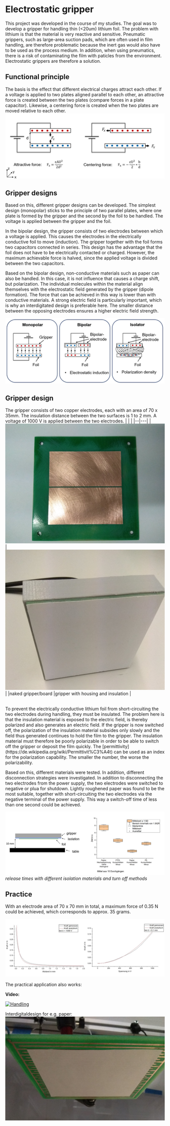 # Electrostatic gripper

This project was developed in the course of my studies. The goal was to develop a gripper for handling thin (<20um) lithium foil. The problem with lithium is that the material is very reactive and sensitive. Pneumatic grippers, such as large-area suction pads, which are often used in film handling, are therefore problematic because the inert gas would also have to be used as the process medium. In addition, when using pneumatics, there is a risk of contaminating the film with paticles from the environment. Electrostatic grippers are therefore a solution.

## Functional principle

The basis is the effect that different electrical charges attract each other. If a voltage is applied to two plates aligned parallel to each other, an attractive force is created between the two plates (compare forces in a plate capacitor). Likewise, a centering force is created when the two plates are moved relative to each other.
![electrostatic forces](Images/electrostatic_forces.jpg)

## Gripper designs

Based on this, different gripper designs can be developed. The simplest design (monopolar) sticks to the principle of two parallel plates, where one plate is formed by the gripper and the second by the foil to be handled. The voltage is applied between the gripper and the foil. 

In the bipolar design, the gripper consists of two electrodes between which a voltage is applied. This causes the electrodes in the electrically conductive foil to move (induction). The gripper together with the foil forms two capacitors connected in series. This design has the advantage that the foil does not have to be electrically contacted or charged. However, the maximum achievable force is halved, since the applied voltage is divided between the two capacitors. 

Based on the bipolar design, non-conductive materials such as paper can also be handled. In this case, it is not influence that causes a charge shift, but polarization. The individual molecules within the material align themselves with the electrostatic field generated by the gripper (dipole formation). The force that can be achieved in this way is lower than with conductive materials. A strong electric field is particularly important, which is why an interdigitated design is preferable here. The smaller distance between the opposing electrodes ensures a higher electric field strength.

![gripper design](Images/gripper_designs.jpg)

## Gripper design

The gripper consists of two copper electrodes, each with an area of 70 x 35mm. The insulation distance between the two surfaces is 1 to 2 mm. A voltage of 1000 V is applied between the two electrodes.
| | |
|--|---|
|![pcb](Images/pcb.jpg) |![Gripper](Images/gripper_housing.jpg) |
|naked gripper/board |gripper with housing and insulation |

<br />
To prevent the electrically conductive lithium foil from short-circuiting the two electrodes during handling, they must be insulated. The problem here is that the insulation material is exposed to the electric field, is thereby polarized and also generates an electric field. If the gripper is now switched off, the polarization of the insulation material subsides only slowly and the field thus generated continues to hold the film to the gripper. The insulation material must therefore be poorly polarizable in order to be able to switch off the gripper or deposit the film quickly. The [permittivity](https://de.wikipedia.org/wiki/Permittivit%C3%A4t) can be used as an index for the polarization capability. The smaller the number, the worse the polarizability.

Based on this, different materials were tested. In addition, different disconnection strategies were investigated. In addition to disconnecting the two electrodes from the power supply, the two electrodes were switched to negative or plua for shutdown. Lightly roughened paper was found to be the most suitable, together with short-circuiting the two electrodes via the negative terminal of the power supply. This way a switch-off time of less than one second could be achieved.

![release_time](Images/release_time.jpg)
*release times with different isolation materials and turn off methods*

## Practice

With an electrode area of 70 x 70 mm in total, a maximum force of 0.35 N could be achieved, which corresponds to approx. 35 grams.

![force](Images/force.jpg)

The practical application also works:

**Video:**

[![Handling](http://img.youtube.com/vi/Acb63k8iqSQ/0.jpg)](http://www.youtube.com/watch?v=Acb63k8iqSQ "Handling")

Interdigitaldesign for e.g. paper: 
![Interdigital](Images/interdigital.jpg)
